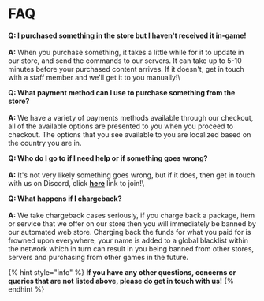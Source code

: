 # FAQ

**Q: I purchased something in the store but I haven't received it in-game!**\
\
**A:** When you purchase something, it takes a little while for it to update in our store, and send the commands to our servers. It can take up to 5-10 minutes before your purchased content arrives. If it doesn't, get in touch with a staff member and we'll get it to you manually!\




**Q: What payment method can I use to purchase something from the store?**\
\
**A:** We have a variety of payments methods available through our checkout, all of the available options are presented to you when you proceed to checkout. The options that you see available to you are localized based on the country you are in.



**Q: Who do I go to if I need help or if something goes wrong?**\
\
**A:** It's not very likely something goes wrong, but if it does, then get in touch with us on Discord, click [**here**](https://freedomcraftmc.com/discord) link to join!\




**Q: What happens if I chargeback?**\
\
**A:** We take chargeback cases seriously, if you charge back a package, item or service that we offer on our store then you will immediately be banned by our automated web store. Charging back the funds for what you paid for is frowned upon everywhere, your name is added to a global blacklist within the network which in turn can result in you being banned from other stores, servers and purchasing from other games in the future.

{% hint style="info" %}
**If you have any other questions, concerns or queries that are not listed above, please do get in touch with us!**
{% endhint %}
